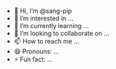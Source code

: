 - 👋 Hi, I’m @sang-pip
- 👀 I’m interested in ...
- 🌱 I’m currently learning ...
- 💞️ I’m looking to collaborate on ...
- 📫 How to reach me ...
- 😄 Pronouns: ...
- ⚡ Fun fact: ...

<!---
sang-pip/sang-pip is a ✨ special ✨ repository because its `README.md` (this file) appears on your GitHub profile.
You can click the Preview link to take a look at your changes.
--->
